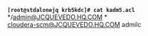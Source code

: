 <code><b>[root@stdalonejq krb5kdc]# cat kadm5.acl </b></code><br>
*/admin@JCQUEVEDO.HQ.COM	*<br>
cloudera-scm@JCQUEVEDO.HQ.COM admilc<br>